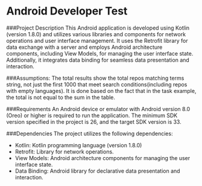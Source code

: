 # Android Developer Test

###Project Description
This Android application is developed using Kotlin (version 1.8.0) and utilizes various libraries and components for network operations and user interface management. It uses the Retrofit library for data exchange with a server and employs Android architecture components, including View Models, for managing the user interface state. Additionally, it integrates data binding for seamless data presentation and interaction.

###Assumptions:
The total results show the total repos matching terms string, not just the first 1000 that meet search conditions(including repos with empty languages). It is done based on the fact that in the task example, the total is not equal to the sum in the table.

###Requirements
An Android device or emulator with Android version 8.0 (Oreo) or higher is required to run the application. The minimum SDK version specified in the project is 26, and the target SDK version is 33.

###Dependencies
The project utilizes the following dependencies:
 * Kotlin: Kotlin programming language (version 1.8.0)
 * Retrofit: Library for network operations.
 * View Models: Android architecture components for managing the user interface state.
 * Data Binding: Android library for declarative data presentation and interaction.



